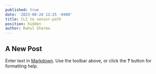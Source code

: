 ```yaml
---
published: true
date: '2023-08-24 12:25 -0400'
title: CLI to sensor-path
position: hidden
author: Rahul Sharma
---
```

## A New Post

Enter text in [Markdown](http://daringfireball.net/projects/markdown/). Use the toolbar above, or click the **?** button for formatting help.

